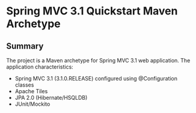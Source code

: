 Spring MVC 3.1 Quickstart Maven Archetype
=========================================

Summary
-------

The project is a Maven archetype for Spring MVC 3.1 web application. The application characteristics:

* Spring MVC 3.1 (3.1.0.RELEASE) configured using @Configuration classes
* Apache Tiles
* JPA 2.0 (Hibernate/HSQLDB)
* JUnit/Mockito